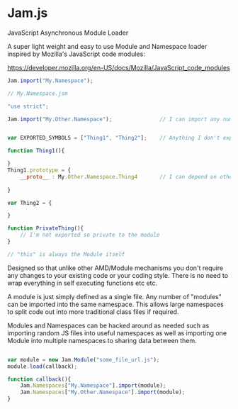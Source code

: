 Jam.js
========

JavaScript Asynchronous Module Loader

A super light weight and easy to use Module and Namespace loader inspired by Mozilla's JavaScript code modules:

https://developer.mozilla.org/en-US/docs/Mozilla/JavaScript_code_modules


```javascript
Jam.import("My.Namespace");

```

```javascript
// My.Namespace.jsm

"use strict";

Jam.import("My.Other.Namespace");				// I can import any number of other dependant Namespaces too


var EXPORTED_SYMBOLS = ["Thing1", "Thing2"];	// Anything I don't export is private to the Module

function Thing1(){

}
Thing1.prototype = {
	__proto__ : My.Other.Namespace.Thing4		// I can depend on other import()ed Namespaces for inheritance patterns
	
}

var Thing2 = {

}

function PrivateThing(){
	// I'm not exported so private to the module
}

// "this" is always the Module itself

```




Designed so that unlike other AMD/Module mechanisms you don't require any changes to your existing code or your coding style.  There is no need to wrap everything in self executing functions etc etc.

A module is just simply defined as a single file.  Any number of "modules" can be imported into the same namespace.  This allows large namespaces to split code out into more traditional class files if required.

Modules and Namespaces can be hacked around as needed such as importing random JS files into useful namespaces as well as importing one Module into multiple namespaces to sharing data between them.

```javascript

var module = new Jam.Module("some_file_url.js");
module.load(callback);

function callback(){
	Jam.Namespaces["My.Namespace"].import(module);
	Jam.Namespaces["My.Other.Namespace"].import(module);
}

```

